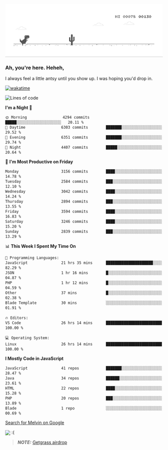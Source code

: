 
<div align="center">
    <img align="center" src="dino.gif">
</div>

### Ah, you're here. Heheh, 
I always feel a little antsy until you show up. I was hoping you'd drop in.

[![wakatime](https://wakatime.com/badge/user/8ad4afa2-1a56-40d1-a949-4663473915b6.svg)](https://wakatime.com/@mrepol742)

<!--START_SECTION:mrepol742-->
![Lines of code](https://img.shields.io/badge/From%20Hello%20World%20I%27ve%20Written-14.7%20million%20lines%20of%20code-blue)

**I'm a Night 🦉** 

```text
🌞 Morning                4294 commits        █████░░░░░░░░░░░░░░░░░░░░   20.11 % 
🌆 Daytime                6303 commits        ███████░░░░░░░░░░░░░░░░░░   29.52 % 
🌃 Evening                6351 commits        ███████░░░░░░░░░░░░░░░░░░   29.74 % 
🌙 Night                  4407 commits        █████░░░░░░░░░░░░░░░░░░░░   20.64 % 
```
📅 **I'm Most Productive on Friday** 

```text
Monday                   3156 commits        ████░░░░░░░░░░░░░░░░░░░░░   14.78 % 
Tuesday                  2584 commits        ███░░░░░░░░░░░░░░░░░░░░░░   12.10 % 
Wednesday                3042 commits        ████░░░░░░░░░░░░░░░░░░░░░   14.24 % 
Thursday                 2894 commits        ███░░░░░░░░░░░░░░░░░░░░░░   13.55 % 
Friday                   3594 commits        ████░░░░░░░░░░░░░░░░░░░░░   16.83 % 
Saturday                 3246 commits        ████░░░░░░░░░░░░░░░░░░░░░   15.20 % 
Sunday                   2839 commits        ███░░░░░░░░░░░░░░░░░░░░░░   13.29 % 
```


📊 **This Week I Spent My Time On** 

```text
💬 Programming Languages: 
JavaScript               21 hrs 35 mins      █████████████████████░░░░   82.29 % 
JSON                     1 hr 16 mins        █░░░░░░░░░░░░░░░░░░░░░░░░   04.87 % 
PHP                      1 hr 12 mins        █░░░░░░░░░░░░░░░░░░░░░░░░   04.59 % 
Other                    37 mins             █░░░░░░░░░░░░░░░░░░░░░░░░   02.38 % 
Blade Template           30 mins             ░░░░░░░░░░░░░░░░░░░░░░░░░   01.91 % 

🔥 Editors: 
VS Code                  26 hrs 14 mins      █████████████████████████   100.00 % 

💻 Operating System: 
Linux                    26 hrs 14 mins      █████████████████████████   100.00 % 
```

**I Mostly Code in JavaScript** 

```text
JavaScript               41 repos            ███████░░░░░░░░░░░░░░░░░░   28.47 % 
Java                     34 repos            ██████░░░░░░░░░░░░░░░░░░░   23.61 % 
HTML                     22 repos            ████░░░░░░░░░░░░░░░░░░░░░   15.28 % 
PHP                      20 repos            ███░░░░░░░░░░░░░░░░░░░░░░   13.89 % 
Blade                    1 repo              ░░░░░░░░░░░░░░░░░░░░░░░░░   00.69 % 
```




<!--END_SECTION:mrepol742-->

[Search for Melvin on Google](https://www.google.com/search?q=Melvin+Jones+Repol)

 <img align="center" src="https://media.tenor.com/FPraoiMenNkAAAAM/arch-linux.gif">
 :(



> **_NOTE:_** [Getgrass airdrop](https://app.getgrass.io/register/?referralCode=kUHcrABPjKr-_hS) 
